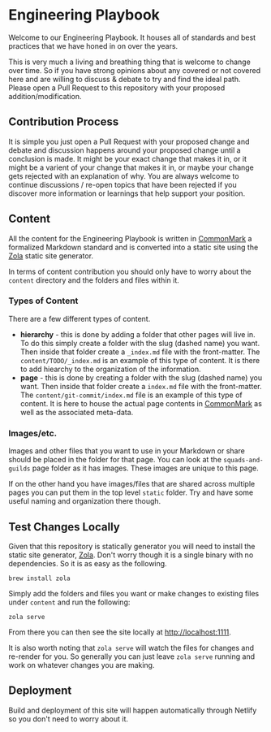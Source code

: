 # Engineering Playbook

Welcome to our Engineering Playbook. It houses all of standards and best practices that we have honed in on over the years.

This is very much a living and breathing thing that is welcome to change over time. So if you have strong opinions about any covered or not covered here and are willing to discuss & debate to try and find the ideal path. Please open a Pull Request to this repository with your proposed addition/modification.

## Contribution Process

It is simple you just open a Pull Request with your proposed change and debate and discussion happens around your proposed change until a conclusion is made. It might be your exact change that makes it in, or it might be a varient of your change that makes it in, or maybe your change gets rejected with an explanation of why. You are always welcome to continue discussions / re-open topics that have been rejected if you discover more information or learnings that help support your position.

## Content

All the content for the Engineering Playbook is written in [CommonMark][] a formalized Markdown standard and is converted into a static site using the [Zola][] static site generator.

In terms of content contribution you should only have to worry about the `content` directory and the folders and files within it.

### Types of Content

There are a few different types of content.

- **hierarchy** - this is done by adding a folder that other pages will live in. To do this simply create a folder with the slug (dashed name) you want. Then inside that folder create a `_index.md` file with the front-matter. The `content/TODO/_index.md` is an example of this type of content. It is there to add hiearchy to the organization of the information.
- **page** - this is done by creating a folder with the slug (dashed name) you want. Then inside that folder create a `index.md` file with the front-matter. The `content/git-commit/index.md` file is an example of this type of content. It is here to house the actual page contents in [CommonMark][] as well as the associated meta-data.

### Images/etc.

Images and other files that you want to use in your Markdown or share should be placed in the folder for that page. You can look at the `squads-and-guilds` page folder as it has images. These images are unique to this page.

If on the other hand you have images/files that are shared across multiple pages you can put them in the top level `static` folder. Try and have some useful naming and organization there though.

## Test Changes Locally

Given that this repository is statically generator you will need to install the static site generator, [Zola][]. Don't worry though it is a single binary with no dependencies. So it is as easy as the following.

	brew install zola

Simply add the folders and files you want or make changes to existing files under `content` and run the following:

	zola serve

From there you can then see the site locally at [http://localhost:1111](http://localhost:1111).

It is also worth noting that `zola serve` will watch the files for changes and re-render for you. So generally you can just leave `zola serve` running and work on whatever changes you are making.

## Deployment

Build and deployment of this site will happen automatically through Netlify so you don't need to worry about it.

[CommonMark]: https://commonmark.org
[Zola]: https://www.getzola.org
